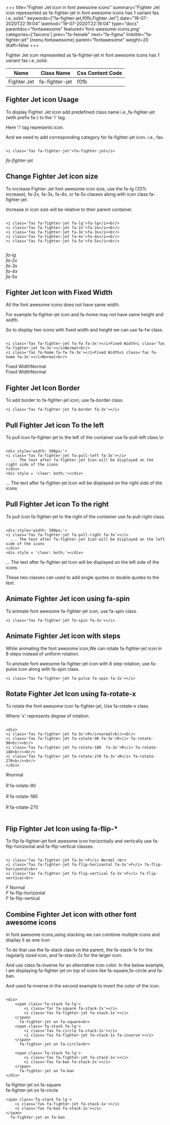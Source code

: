 +++
title="Fighter Jet icon in font awesome icons"
summary="Fighter Jet icon represented as fa-fighter-jet in font awesome icons has 1 variant fas i.e.,solid."
keywords=["fa-fighter-jet,f0fb,Fighter Jet"]
date="19-07-2020T22:19:04"
lastmod="19-07-2020T22:19:04"
type="docs"
parentdoc="fontawesome"
featured='font-awesome-icons.png'
categories=['faicons']
prev="fa-female"
next="fa-figma"
linktitle="fa-fighter-jet"
[menu.fontawesome]
parent="fontawesome"
weight=20
draft=false
+++


Fighter Jet icon represented as fa-fighter-jet in font awesome icons has 1 variant fas i.e.,solid.

<div class='table-responsive'><table class='table'><thead><tr><th>Name</th><th>Class Name</th><th>Css Content Code</th></tr></thead><tbody><tr><td>Fighter Jet</td><td>fa-fighter-jet</td><td>f0fb</td></tr></tbody></table></div>



## Fighter Jet icon Usage

To display Fighter Jet icon add predefined class name i.e.,fa-fighter-jet (with prefix fa-) to the 'i' tag.

Here 'i' tag represents icon.

And we need to add corresponding category for fa-fighter-jet icon. i.e., fas.


```

<i class='fas fa-fighter-jet'>fa-fighter-jet</i>
```

<i class='fas fa-fighter-jet'>fa-fighter-jet</i>




## Change Fighter Jet icon size
To increase Fighter Jet font awesome icon size, use the fa-lg (33% increase), fa-2x, fa-3x, fa-4x, or fa-5x classes along with icon class fa-fighter-jet.

Increase in icon size will be relative to their parent container. 

```

<i class='fas fa-fighter-jet fa-lg'>fa-lg</i><br/>
<i class='fas fa-fighter-jet fa-2x'>fa-2x</i><br/>
<i class='fas fa-fighter-jet fa-3x'>fa-3x</i><br/>
<i class='fas fa-fighter-jet fa-4x'>fa-4x</i><br/>
<i class='fas fa-fighter-jet fa-5x'>fa-5x</i><br/>
            
```

<i class='fas fa-fighter-jet fa-lg'>fa-lg</i><br/>
<i class='fas fa-fighter-jet fa-2x'>fa-2x</i><br/>
<i class='fas fa-fighter-jet fa-3x'>fa-3x</i><br/>
<i class='fas fa-fighter-jet fa-4x'>fa-4x</i><br/>
<i class='fas fa-fighter-jet fa-5x'>fa-5x</i><br/>
            



## Fighter Jet Icon with Fixed Width 

All the font awesome icons does not have same width.

For example fa-fighter-jet icon and fa-home may not have same height and width.

So to display two icons with fixed width and height we can use fa-fw class.


```

<i class='fas fa-fighter-jet fa-fw fa-3x'></i>Fixed Width<i class='fas fa-fighter-jet fa-3x'></i>Normal<br/>
<i class='fas fa-home fa-fw fa-3x'></i>Fixed Width<i class='fas fa-home fa-3x'></i>Normal<br/>
```

<i class='fas fa-fighter-jet fa-fw fa-3x'></i>Fixed Width<i class='fas fa-fighter-jet fa-3x'></i>Normal<br/>
<i class='fas fa-home fa-fw fa-3x'></i>Fixed Width<i class='fas fa-home fa-3x'></i>Normal<br/>



## Fighter Jet Icon Border 

To add border to fa-fighter-jet icon, use fa-border class.


```
<i class='fas fa-fighter-jet fa-border fa-3x'></i>

```
<i class='fas fa-fighter-jet fa-border fa-3x'></i>





## Pull Fighter Jet icon To the left

To pull icon fa-fighter-jet to the left of the container use fa-pull-left class.\n

```

<div style='width: 500px;'>
<i class='fas fa-fighter-jet fa-pull-left fa-3x'></i>
  ... The text after fa-fighter-jet Icon will be displayed on the right side of the icons
</div>
<div style = 'clear: both;'></div>
```

<div style='width: 500px;'>
<i class='fas fa-fighter-jet fa-pull-left fa-3x'></i>
  ... The text after fa-fighter-jet Icon will be displayed on the right side of the icons
</div>
<div style = 'clear: both;'></div>




## Pull Fighter Jet icon To the right
To pull icon fa-fighter-jet to the right of the container use fa-pull-right class.

```

<div style='width: 500px;'>
<i class='fas fa-fighter-jet fa-pull-right fa-3x'></i>
  ... The text after fa-fighter-jet Icon will be displayed on the left side of the icons
</div>
<div style = 'clear: both;'></div>
```

<div style='width: 500px;'>
<i class='fas fa-fighter-jet fa-pull-right fa-3x'></i>
  ... The text after fa-fighter-jet Icon will be displayed on the left side of the icons
</div>
<div style = 'clear: both;'></div>

These two classes can used to add single quotes or double quotes to the text.


## Animate Fighter Jet icon using fa-spin
To animate font awesome fa-fighter-jet icon, use fa-spin class.

```
<i class='fas fa-fighter-jet fa-spin fa-3x'></i>
```
<i class='fas fa-fighter-jet fa-spin fa-3x'></i>




## Animate Fighter Jet icon with steps
While animating the font awesome icon,We can rotate fa-fighter-jet icon in 8 steps instead of uniform rotation.

To animate font awesome fa-fighter-jet icon with 8 step rotation, use fa-pulse icon along with fa-spin class.


```
<i class='fas fa-fighter-jet fa-pulse fa-spin fa-3x'></i>

```
<i class='fas fa-fighter-jet fa-pulse fa-spin fa-3x'></i>





## Rotate Fighter Jet Icon using fa-rotate-x
To rotate the font awesome icon fa-fighter-jet, Use fa-rotate-x class

Where 'x' represents degree of rotation.


```

<div>
<i class='fas fa-fighter-jet fa-3x'>R</i>normal<br/><br/>
<i class='fas fa-fighter-jet fa-rotate-90 fa-3x'>R</i> fa-rotate-90<br/><br/> 
<i class='fas fa-fighter-jet fa-rotate-180  fa-3x'>R</i> fa-rotate-180<br/><br/> 
<i class='fas fa-fighter-jet fa-rotate-270 fa-3x'>R</i> fa-rotate-270<br/><br/>
</div>
```

<div>
<i class='fas fa-fighter-jet fa-3x'>R</i>normal<br/><br/>
<i class='fas fa-fighter-jet fa-rotate-90 fa-3x'>R</i> fa-rotate-90<br/><br/> 
<i class='fas fa-fighter-jet fa-rotate-180  fa-3x'>R</i> fa-rotate-180<br/><br/> 
<i class='fas fa-fighter-jet fa-rotate-270 fa-3x'>R</i> fa-rotate-270<br/><br/>
</div>




## Flip Fighter Jet Icon using fa-flip-*
To flip fa-fighter-jet font awesome icon horizontally and vertically use fa-flip-horizontal and fa-flip-vertical classes. 

```

<i class='fas fa-fighter-jet fa-3x'>F</i> Normal <br>
<i class='fas fa-fighter-jet fa-flip-horizontal fa-3x'>F</i> fa-flip-horizontal<br>
<i class='fas fa-fighter-jet fa-flip-vertical fa-3x'>F</i> fa-flip-vertical<br>
```

<i class='fas fa-fighter-jet fa-3x'>F</i> Normal <br>
<i class='fas fa-fighter-jet fa-flip-horizontal fa-3x'>F</i> fa-flip-horizontal<br>
<i class='fas fa-fighter-jet fa-flip-vertical fa-3x'>F</i> fa-flip-vertical<br>




## Combine Fighter Jet icon with other font awesome icons
In font awesome icons,using stacking we can combine multiple icons and display it as one icon 

To do that use the fa-stack class on the parent, the fa-stack-1x for the regularly sized icon, and fa-stack-2x for the larger icon.

And use class fa-inverse for an alternative icon color. 
In the below example, I am displaying fa-fighter-jet on top of icons like fa-square,fa-circle and fa-ban.

And used fa-inverse in the second example to invert the color of the icon.

```

<div>
    <span class='fa-stack fa-lg'>
        <i class='far fa-square fa-stack-2x'></i>
        <i class='fas fa-fighter-jet fa-stack-1x'></i>
    </span>
      fa-fighter-jet on fa-square<br>
    <span class='fa-stack fa-lg'>
        <i class='fas fa-circle fa-stack-2x'></i>
        <i class='fas fa-fighter-jet fa-stack-1x fa-inverse'></i>
    </span>
      fa-fighter-jet on fa-circle<br>

    <span class='fa-stack fa-lg'>
        <i class='fas fa-fighter-jet fa-stack-1x'></i>
        <i class='fas fa-ban fa-stack-2x'></i>
    </span>
      fa-fighter-jet on fa-ban
</div>
```

<div>
    <span class='fa-stack fa-lg'>
        <i class='far fa-square fa-stack-2x'></i>
        <i class='fas fa-fighter-jet fa-stack-1x'></i>
    </span>
      fa-fighter-jet on fa-square<br>
    <span class='fa-stack fa-lg'>
        <i class='fas fa-circle fa-stack-2x'></i>
        <i class='fas fa-fighter-jet fa-stack-1x fa-inverse'></i>
    </span>
      fa-fighter-jet on fa-circle<br>

    <span class='fa-stack fa-lg'>
        <i class='fas fa-fighter-jet fa-stack-1x'></i>
        <i class='fas fa-ban fa-stack-2x'></i>
    </span>
      fa-fighter-jet on fa-ban
</div>






